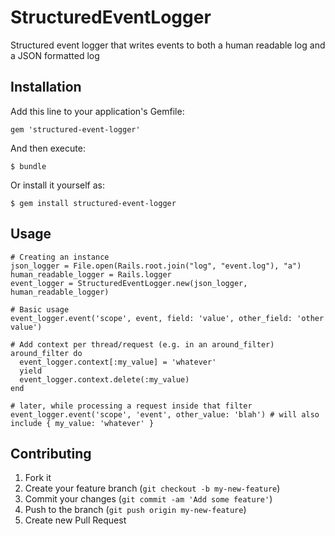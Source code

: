 # StructuredEventLogger

Structured event logger that writes events to both a human readable log and a JSON formatted log

## Installation

Add this line to your application's Gemfile:

    gem 'structured-event-logger'

And then execute:

    $ bundle

Or install it yourself as:

    $ gem install structured-event-logger

## Usage

    # Creating an instance
    json_logger = File.open(Rails.root.join("log", "event.log"), "a")
    human_readable_logger = Rails.logger
    event_logger = StructuredEventLogger.new(json_logger, human_readable_logger)

    # Basic usage
    event_logger.event('scope', event, field: 'value', other_field: 'other value')

    # Add context per thread/request (e.g. in an around_filter)
    around_filter do
      event_logger.context[:my_value] = 'whatever'
      yield
      event_logger.context.delete(:my_value)
    end

    # later, while processing a request inside that filter
    event_logger.event('scope', 'event', other_value: 'blah') # will also include { my_value: 'whatever' }

## Contributing

1. Fork it
2. Create your feature branch (`git checkout -b my-new-feature`)
3. Commit your changes (`git commit -am 'Add some feature'`)
4. Push to the branch (`git push origin my-new-feature`)
5. Create new Pull Request
